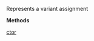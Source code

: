 Represents a variant assignment

**Methods**

[ctor](Bifrost.CodeGeneration.JavaScript.VariantAssignment.ctor)
